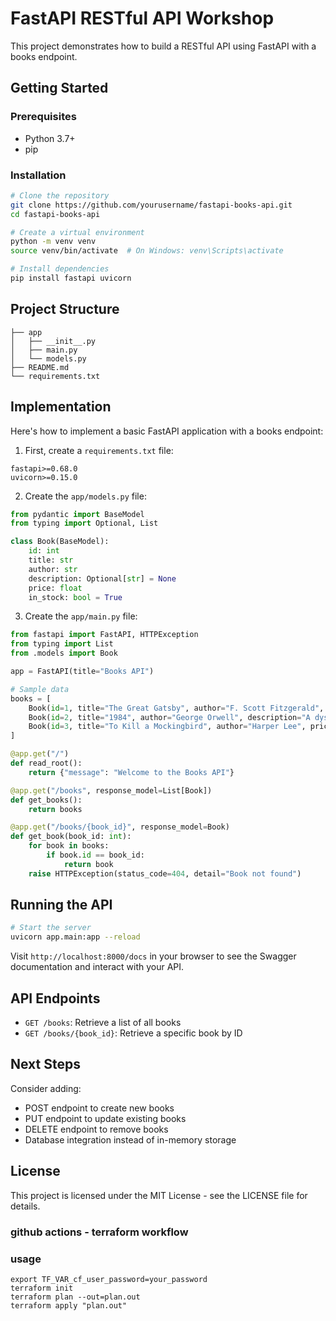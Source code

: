 # FastAPI RESTful API Workshop

This project demonstrates how to build a RESTful API using FastAPI with a books endpoint.

## Getting Started

### Prerequisites
- Python 3.7+
- pip

### Installation

```bash
# Clone the repository
git clone https://github.com/yourusername/fastapi-books-api.git
cd fastapi-books-api

# Create a virtual environment
python -m venv venv
source venv/bin/activate  # On Windows: venv\Scripts\activate

# Install dependencies
pip install fastapi uvicorn
```

## Project Structure

```
├── app
│   ├── __init__.py
│   ├── main.py
│   └── models.py
├── README.md
└── requirements.txt
```

## Implementation

Here's how to implement a basic FastAPI application with a books endpoint:

1. First, create a `requirements.txt` file:

```
fastapi>=0.68.0
uvicorn>=0.15.0
```

2. Create the `app/models.py` file:

```python
from pydantic import BaseModel
from typing import Optional, List

class Book(BaseModel):
    id: int
    title: str
    author: str
    description: Optional[str] = None
    price: float
    in_stock: bool = True
```

3. Create the `app/main.py` file:

```python
from fastapi import FastAPI, HTTPException
from typing import List
from .models import Book

app = FastAPI(title="Books API")

# Sample data
books = [
    Book(id=1, title="The Great Gatsby", author="F. Scott Fitzgerald", price=12.99),
    Book(id=2, title="1984", author="George Orwell", description="A dystopian novel", price=10.99),
    Book(id=3, title="To Kill a Mockingbird", author="Harper Lee", price=15.99),
]

@app.get("/")
def read_root():
    return {"message": "Welcome to the Books API"}

@app.get("/books", response_model=List[Book])
def get_books():
    return books

@app.get("/books/{book_id}", response_model=Book)
def get_book(book_id: int):
    for book in books:
        if book.id == book_id:
            return book
    raise HTTPException(status_code=404, detail="Book not found")
```

## Running the API

```bash
# Start the server
uvicorn app.main:app --reload
```

Visit `http://localhost:8000/docs` in your browser to see the Swagger documentation and interact with your API.

## API Endpoints

- `GET /books`: Retrieve a list of all books
- `GET /books/{book_id}`: Retrieve a specific book by ID

## Next Steps

Consider adding:
- POST endpoint to create new books
- PUT endpoint to update existing books
- DELETE endpoint to remove books
- Database integration instead of in-memory storage

## License

This project is licensed under the MIT License - see the LICENSE file for details.

### github actions - terraform workflow


### usage
```
export TF_VAR_cf_user_password=your_password
terraform init
terraform plan --out=plan.out
terraform apply "plan.out"
```